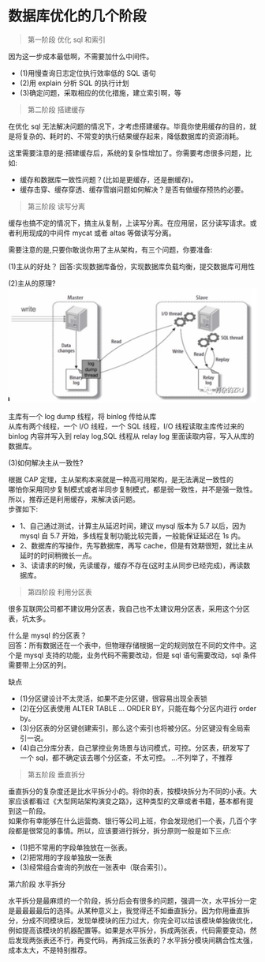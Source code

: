 # 数据库优化的几个阶段

> 第一阶段 优化 sql 和索引

因为这一步成本最低啊，不需要加什么中间件。

- (1)用慢查询日志定位执行效率低的 SQL 语句
- (2)用 explain 分析 SQL 的执行计划
- (3)确定问题，采取相应的优化措施，建立索引啊，等

> 第二阶段 搭建缓存

在优化 sql 无法解决问题的情况下，才考虑搭建缓存。毕竟你使用缓存的目的，就是将复杂的、耗时的、不常变的执行结果缓存起来，降低数据库的资源消耗。

这里需要注意的是:搭建缓存后，系统的复杂性增加了。你需要考虑很多问题，比如:

- 缓存和数据库一致性问题？(比如是更缓存，还是删缓存)。
- 缓存击穿、缓存穿透、缓存雪崩问题如何解决？是否有做缓存预热的必要。

> 第三阶段 读写分离

缓存也搞不定的情况下，搞主从复制，上读写分离。在应用层，区分读写请求。或者利用现成的中间件 mycat 或者 altas 等做读写分离。

需要注意的是,只要你敢说你用了主从架构，有三个问题，你要准备:

(1)主从的好处？
回答:实现数据库备份，实现数据库负载均衡，提交数据库可用性

(2)主从的原理?
![""](./pic/主从的原理.png)

主库有一个 log dump 线程，将 binlog 传给从库  
从库有两个线程，一个 I/O 线程，一个 SQL 线程，I/O 线程读取主库传过来的 binlog 内容并写入到 relay log,SQL 线程从 relay log 里面读取内容，写入从库的数据库。

(3)如何解决主从一致性?

根据 CAP 定理，主从架构本来就是一种高可用架构，是无法满足一致性的  
哪怕你采用同步复制模式或者半同步复制模式，都是弱一致性，并不是强一致性。所以，推荐还是利用缓存，来解决该问题。  
步骤如下:

- 1、自己通过测试，计算主从延迟时间，建议 mysql 版本为 5.7 以后，因为 mysql 自 5.7 开始，多线程复制功能比较完善，一般能保证延迟在 1s 内。
- 2、数据库的写操作，先写数据库，再写 cache，但是有效期很短，就比主从延时的时间稍微长一点。
- 3、读请求的时候，先读缓存，缓存不存在(这时主从同步已经完成)，再读数据库。

> 第四阶段 利用分区表

很多互联网公司都不建议用分区表，我自己也不太建议用分区表，采用这个分区表，坑太多。

什么是 mysql 的分区表？  
回答：所有数据还在一个表中，但物理存储根据一定的规则放在不同的文件中。这个是 mysql 支持的功能，业务代码不需要改动，但是 sql 语句需要改动，sql 条件需要带上分区的列。

缺点

- (1)分区键设计不太灵活，如果不走分区键，很容易出现全表锁
- (2)在分区表使用 ALTER TABLE … ORDER BY，只能在每个分区内进行 order by。
- (3)分区表的分区键创建索引，那么这个索引也将被分区。分区键没有全局索引一说。
- (4)自己分库分表，自己掌控业务场景与访问模式，可控。分区表，研发写了一个 sql，都不确定该去哪个分区查，不太可控。
  ...不列举了，不推荐

> 第五阶段 垂直拆分

垂直拆分的复杂度还是比水平拆分小的。将你的表，按模块拆分为不同的小表。大家应该都看过《大型网站架构演变之路》，这种类型的文章或者书籍，基本都有提到这一阶段。  
如果你有幸能够在什么运营商、银行等公司上班，你会发现他们一个表，几百个字段都是很常见的事情。所以，应该要进行拆分，拆分原则一般是如下三点:

- (1)把不常用的字段单独放在一张表。
- (2)把常用的字段单独放一张表
- (3)经常组合查询的列放在一张表中（联合索引）。

第六阶段 水平拆分

水平拆分是最麻烦的一个阶段，拆分后会有很多的问题，强调一次，水平拆分一定是最最最最后的选择。从某种意义上，我觉得还不如垂直拆分。因为你用垂直拆分，分成不同模块后，发现单模块的压力过大，你完全可以给该模块单独做优化，例如提高该模块的机器配置等。如果是水平拆分，拆成两张表，代码需要变动，然后发现两张表还不行，再变代码，再拆成三张表的？水平拆分模块间耦合性太强，成本太大，不是特别推荐。
